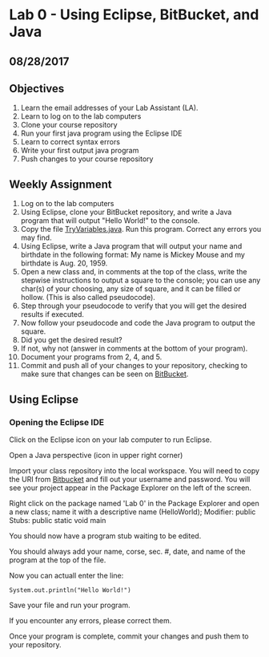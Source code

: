 # Lab 0 - Using Eclipse, BitBucket, and Java #
## 08/28/2017 ##

## Objectives ##

1. Learn the email addresses of your Lab Assistant (LA).
2. Learn to log on to the lab computers
3. Clone your course repository
4. Run your first java program using the Eclipse IDE
5. Learn to correct syntax errors
6. Write your first output java program
7. Push changes to your course repository

## Weekly Assignment ##

1. Log on to the lab computers
2. Using Eclipse, clone your BitBucket repository, and write a Java program that will output "Hello World!" to the console.
3. Copy the file [TryVariables.java](http://mypages.iit.edu/~dboliske/labs/lab_material/TryVariables.java). Run this program. Correct any errors you may find.
4. Using Eclipse, write a Java program that will output your name and birthdate in the following format:
  My name is Mickey Mouse and my birthdate is Aug. 20, 1959.
5. Open a new class and, in comments at the top of the class, write the stepwise instructions to output a square to the console; you can use any char(s) of your choosing, any size of square, and it can be filled or hollow. (This is also called pseudocode).
  1. Step through your pseudocode to verify that you will get the desired results if executed.
  2. Now follow your pseudocode and code the Java program to output the square.
  3. Did you get the desired result?
  4. If not, why not (answer in comments at the bottom of your program).
6. Document your programs from 2, 4, and 5.
7. Commit and push all of your changes to your repository, checking to make sure that changes can be seen on [BitBucket](www.bitbucket.org).

## Using Eclipse ##

### Opening the Eclipse IDE ###
Click on the Eclipse icon on your lab computer to run Eclipse.

Open a Java perspective (icon in upper right corner)

Import your class repository into the local workspace. You will need to copy the URI from [Bitbucket](www.bitbucket.org) and fill out your username and password. You will see your project appear in the Package Explorer on the left of the screen.

Right click on the package named 'Lab 0' in the Package Explorer and open a new class; name it with a descriptive name (HelloWorld);
  Modifier: public
  Stubs: public static void main

You should now have a program stub waiting to be edited.

You should always add your name, corse, sec. #, date, and name of the program at the top of the file.

Now you can actuall enter the line: <pre><code>System.out.println("Hello World!")</code></pre>

Save your file and run your program.

If you encounter any errors, please correct them.

Once your program is complete, commit your changes and push them to your repository.
